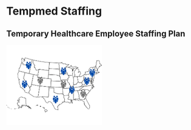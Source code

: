 # Tempmed Staffing
## Temporary Healthcare Employee Staffing Plan
<img src="staffing_map_white.jpg"  width="50%" height="50%">

